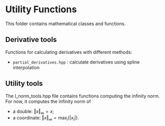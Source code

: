 # Utility Functions

This folder contains mathematical classes and functions.

## Derivative tools

Functions for calculating derivatives with different methods:

- `partial_derivatives.hpp` : calculate derivatives using spline interpolation

## Utility tools

The l\_norm\_tools.hpp file contains functions computing the infinity norm. For now, it computes the infinity norm of 
- a double: $`\Vert x \Vert_{\infty} = x`$; 
- a coordinate: $`\Vert x \Vert_{\infty} = \max_{i} (|x_i|)`$.
